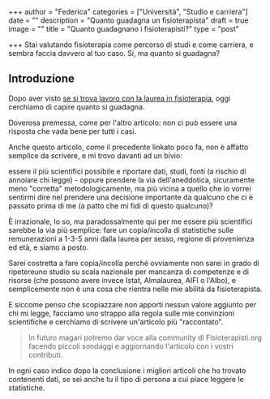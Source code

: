 +++
author = "Federica"
categories = ["Università", "Studio e carriera"]
date = ""
description = "Quanto guadagna un fisioterapista"
draft = true
image = ""
title = "Quanto guadagnano i fisioterapisti?"
type = "post"

+++
Stai valutando fisioterapia come percorso di studi e come carriera, e sembra faccia davvero al tuo caso. Si, ma quanto si guadagna?

## Introduzione

Dopo aver visto [se si trova lavoro con la laurea in fisioterapia](https://fisioterapisti.org/si-trova-lavoro-con-la-laurea-in-fisioterapia/ "Si trova lavoro con la laurea in fisioterapia?"), oggi cerchiamo di capire quanto si guadagna.

Doverosa premessa, come per l'altro articolo: non ci può essere una risposta che vada bene per tutti i casi. 

Anche questo articolo, come il precedente linkato poco fa, non è affatto semplice da scrivere, e mi trovo davanti ad un bivio: 

essere il più scientifici possibile e riportare dati, studi, fonti (a rischio di annoiare chi legge) - oppure prendere la via dell'aneddotica, sicuramente meno "corretta" metodologicamente, ma più vicina a quello che io vorrei sentirmi dire nel prendere una decisione importante da qualcuno che ci è passato prima di me (a patto che mi fidi di questo qualcuno)?

È irrazionale, lo so, ma paradossalmente qui per me essere più scientifici sarebbe la via più semplice: fare un copia/incolla di statistiche sulle remunerazioni a 1-3-5 anni dalla laurea per sesso, regione di provenienza ed età, e siamo a posto. 

Sarei costretta a fare copia/incolla perché ovviamente non sarei in grado di ripetereuno studio su scala nazionale per mancanza di competenze e di risorse (che possono avere invece Istat, Almalaurea, AIFI o l'Albo), e semplicemente non è una cosa che rientra nelle mie abilità da fisioterapista.

E siccome penso che scopiazzare non apporti nessun valore aggiunto per chi mi legge, facciamo uno strappo alla regola sulle mie convinzioni scientifiche e cerchiamo di scrivere un'articolo più "raccontato".

> In futuro magari potremo dar voce alla community di Fisioterapisti.org facendo piccoli sondaggi e aggiornando l'articolo con i vostri contributi.

In ogni caso indico dopo la conclusione i migliori articoli che ho trovato contenenti dati, se sei anche tu il tipo di persona a cui piace leggere le statistiche.